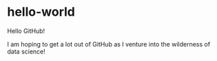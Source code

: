 hello-world
===========

Hello GitHub!

I am hoping to get a lot out of GitHub as I venture into the wilderness of data science!
